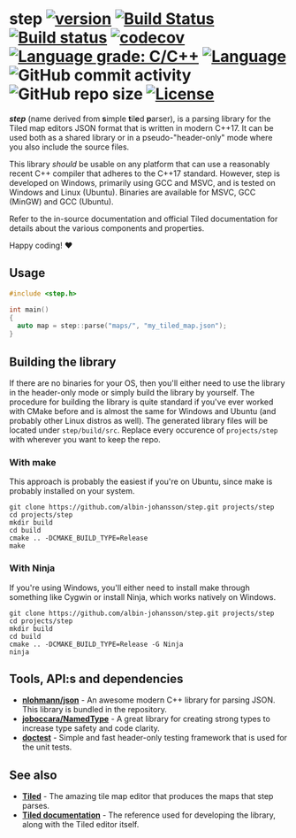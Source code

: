 # step [![version](https://img.shields.io/badge/version-0.1.0-red.svg)](https://semver.org) [![Build Status](https://travis-ci.org/albin-johansson/Centurion.svg?branch=master)](https://travis-ci.org/albin-johansson/step) [![Build status](https://ci.appveyor.com/api/projects/status/0ijia28k5u95ro1r?svg=true)](https://ci.appveyor.com/project/AlbinJohansson/step) [![codecov](https://codecov.io/gh/albin-johansson/step/branch/master/graph/badge.svg)](https://codecov.io/gh/albin-johansson/step) [![Language grade: C/C++](https://img.shields.io/lgtm/grade/cpp/g/albin-johansson/step.svg?logo=lgtm&logoWidth=18)](https://lgtm.com/projects/g/albin-johansson/step/context:cpp) [![Language](https://img.shields.io/badge/C%2B%2B-17-blue.svg)](https://en.wikipedia.org/wiki/C%2B%2B#Standardization) ![GitHub commit activity](https://img.shields.io/github/commit-activity/m/albin-johansson/step) ![GitHub repo size](https://img.shields.io/github/repo-size/albin-johansson/step)  [![License](https://img.shields.io/badge/license-MIT-blue.svg)](https://opensource.org/licenses/MIT)

***step*** (name derived from **s**imple **t**il**e**d **p**arser), is a parsing library for the Tiled map editors JSON format that is written in modern C++17. It can be used both as a shared library or in a pseudo-"header-only" mode where you also include the source files.

This library *should* be usable on any platform that can use a reasonably recent C++ compiler that adheres to the C++17 standard. However, step is developed on Windows, primarily using GCC and MSVC, and is tested on Windows and Linux (Ubuntu). Binaries are available for MSVC, GCC (MinGW) and GCC (Ubuntu).

Refer to the in-source documentation and official Tiled documentation for details about the various components and properties.

Happy coding! :heart:

## Usage

```C++
#include <step.h>

int main()
{
  auto map = step::parse("maps/", "my_tiled_map.json");
}
```

## Building the library

If there are no binaries for your OS, then you'll either need to use the library in the header-only mode or simply build the library by yourself. The procedure for building the library is quite standard if you've ever worked with CMake before and is almost the same for Windows and Ubuntu (and probably other Linux distros as well). The generated library files will be located under `step/build/src`. Replace every occurence of `projects/step` with wherever you want to keep the repo.

### With **make**

This approach is probably the easiest if you're on Ubuntu, since make is probably installed on your system.

```shell
git clone https://github.com/albin-johansson/step.git projects/step
cd projects/step
mkdir build
cd build
cmake .. -DCMAKE_BUILD_TYPE=Release
make
```

### With **Ninja**

If you're using Windows, you'll either need to install make through something like Cygwin or install Ninja, which works natively on Windows.

```shell
git clone https://github.com/albin-johansson/step.git projects/step
cd projects/step
mkdir build
cd build
cmake .. -DCMAKE_BUILD_TYPE=Release -G Ninja
ninja
```

## Tools, API:s and dependencies

* [**nlohmann/json**](https://github.com/nlohmann/json) - An awesome modern C++ library for parsing JSON. This library is bundled in the repository.
* [**joboccara/NamedType**](https://github.com/joboccara/NamedType) - A great library for
 creating strong types to increase type safety and code clarity.
* [**doctest**](https://github.com/onqtam/doctest) - Simple and fast header-only testing
 framework that is used for the unit tests.

## See also

* [**Tiled**](https://github.com/bjorn/tiled) - The amazing tile map editor that produces the maps that step parses.
* [**Tiled documentation**](https://doc.mapeditor.org/en/stable/) - The reference used for developing the library, along with the Tiled editor itself.
